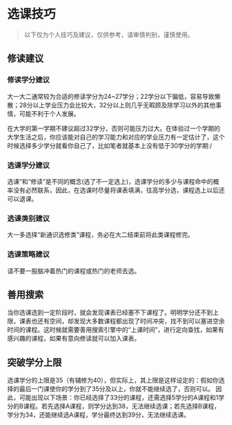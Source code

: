 # 选课技巧

> 以下仅为个人技巧及建议，仅供参考，请审慎判别，谨慎使用。

## 修读建议

### 修读学分建议

大一大二通常较为合适的修读学分为24~27学分；22学分以下偏低，容易导致懒散；28分以上学业压力会比较大，32分以上则几乎无暇顾及除学习以外的其他事情，可能不利于个人发展。

在大学的第一学期不建议超过32学分，否则可能压力过大。在体验过一个学期的大学生活之后，你应该能对自己的学习能力和对应的学业压力有一定估计了，这个时候选择多少学分就看你自己了，比如笔者就基本上没有低于30学分的学期:/

### 选课学分建议

选课”和“修读”是不同的概念(选了不一定选上)，选课学分的多少与课程命中的概率没有必然联系，因此，在选课时尽量将课表填满，往高学分选，课程选上以后还可以退课。

### 选课类别建议

大一多选择“新通识选修类”课程，务必在大二结束前将此类课程修完。

### 选课策略建议

请不要一股脑冲着热门的课程或热门的老师去选。

## 善用搜索

当你选课选到一定阶段时，就会发现课表已经塞不下课程了。明明学分还不到上限，课表也还有空间，却发现大多数课程都出现了时间冲突，找不到可以塞进空余时间的课程。这时候就需要善用搜索引擎中的“上课时间”，进行定向查找，如果有感兴趣的课程，如果有意向修读就可以加入课表。

## 突破学分上限

选课学分的上限是35（有辅修为40），但实际上，其上限是这样设定的：假如你选择的最后一门课使你的学分到了35分及以上，你就不能继续选了，否则可以。
因此，可能出现以下场景：你已经选择了33分的课程，还需选择5学分的A课程和1学分的B课程。若先选择A课程，则学分达到38，无法继续选课；若先选择B课程，学分为34，还能继续选A课程，学分最终达到39分，无法继续选课。
